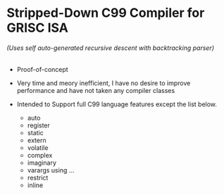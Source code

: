   # Stripped-Down C99 Compiler for GRISC ISA

  ###### (Uses self auto-generated recursive descent with backtracking parser)

  * Proof-of-concept

  * Very time and meory inefficient, I have no desire to improve performance and have not taken any compiler classes

  * Intended to Support full C99 language features except the list below.

    * auto
    * register
    * static
    * extern
    * volatile
    * complex
    * imaginary
    * varargs using ...
    * restrict
    * inline